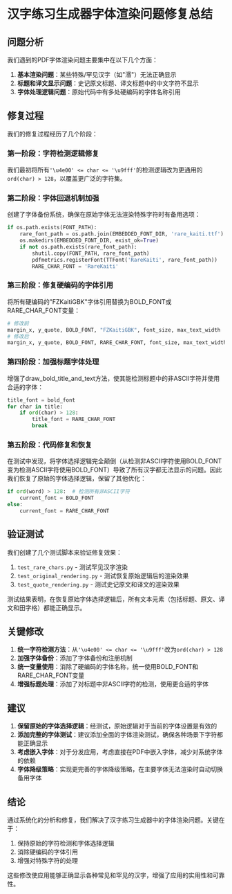 # 汉字练习生成器字体渲染问题修复总结

## 问题分析

我们遇到的PDF字体渲染问题主要集中在以下几个方面：

1. **基本渲染问题**：某些特殊/罕见汉字（如"湣"）无法正确显示
2. **标题和译文显示问题**：史记原文标题、译文标题中的中文字符不显示
3. **字体处理逻辑问题**：原始代码中有多处硬编码的字体名称引用

## 修复过程

我们的修复过程经历了几个阶段：

### 第一阶段：字符检测逻辑修复

我们最初将所有`'\u4e00' <= char <= '\u9fff'`的检测逻辑改为更通用的`ord(char) > 128`，以覆盖更广泛的字符集。

### 第二阶段：字体回退机制加强

创建了字体备份系统，确保在原始字体无法渲染特殊字符时有备用选项：
```python
if os.path.exists(FONT_PATH):
    rare_font_path = os.path.join(EMBEDDED_FONT_DIR, 'rare_kaiti.ttf')
    os.makedirs(EMBEDDED_FONT_DIR, exist_ok=True)
    if not os.path.exists(rare_font_path):
        shutil.copy(FONT_PATH, rare_font_path)
        pdfmetrics.registerFont(TTFont('RareKaiti', rare_font_path))
        RARE_CHAR_FONT = 'RareKaiti'
```

### 第三阶段：修复硬编码的字体引用

将所有硬编码的"FZKaitiGBK"字体引用替换为BOLD_FONT或RARE_CHAR_FONT变量：
```python
# 修改前
margin_x, y_quote, BOLD_FONT, "FZKaitiGBK", font_size, max_text_width
# 修改后
margin_x, y_quote, BOLD_FONT, RARE_CHAR_FONT, font_size, max_text_width
```

### 第四阶段：加强标题字体处理

增强了draw_bold_title_and_text方法，使其能检测标题中的非ASCII字符并使用合适的字体：
```python
title_font = bold_font
for char in title:
    if ord(char) > 128:
        title_font = RARE_CHAR_FONT
        break
```

### 第五阶段：代码修复和恢复

在测试中发现，将字体选择逻辑完全颠倒（从检测非ASCII字符使用BOLD_FONT变为检测ASCII字符使用BOLD_FONT）导致了所有汉字都无法显示的问题。因此我们恢复了原始的字体选择逻辑，保留了其他优化：
```python
if ord(word) > 128:  # 检测所有非ASCII字符
    current_font = BOLD_FONT
else:
    current_font = RARE_CHAR_FONT
```

## 验证测试

我们创建了几个测试脚本来验证修复效果：

1. `test_rare_chars.py` - 测试罕见汉字渲染
2. `test_original_rendering.py` - 测试恢复原始逻辑后的渲染效果
3. `test_quote_rendering.py` - 测试史记原文和译文的渲染效果

测试结果表明，在恢复原始字体选择逻辑后，所有文本元素（包括标题、原文、译文和田字格）都能正确显示。

## 关键修改

1. **统一字符检测方法**：从`'\u4e00' <= char <= '\u9fff'`改为`ord(char) > 128`
2. **加强字体备份**：添加了字体备份和注册机制
3. **统一变量使用**：消除了硬编码的字体名称，统一使用BOLD_FONT和RARE_CHAR_FONT变量
4. **增强标题处理**：添加了对标题中非ASCII字符的检测，使用更合适的字体

## 建议

1. **保留原始的字体选择逻辑**：经测试，原始逻辑对于当前的字体设置是有效的
2. **添加完整的字体测试**：建议添加全面的字体渲染测试，确保各种场景下字符都能正确显示
3. **考虑嵌入字体**：对于分发应用，考虑直接在PDF中嵌入字体，减少对系统字体的依赖
4. **字体降级策略**：实现更完善的字体降级策略，在主要字体无法渲染时自动切换备用字体

## 结论

通过系统化的分析和修复，我们解决了汉字练习生成器中的字体渲染问题。关键在于：
1. 保持原始的字符检测和字体选择逻辑
2. 消除硬编码的字体引用
3. 增强对特殊字符的处理

这些修改使应用能够正确显示各种常见和罕见的汉字，增强了应用的实用性和可靠性。